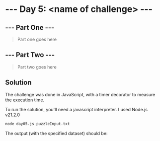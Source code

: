 # --- Day 5: \<name of challenge\> ---

## --- Part One ---

> Part one goes here

## --- Part Two ---

> Part two goes here

## Solution

The challenge was done in JavaScript, with a timer decorator to measure the execution time.

To run the solution, you'll need a javascript interpreter. I used Node.js v21.2.0

```zsh
node day05.js puzzleInput.txt
```

The output (with the specified dataset) should be:

```zsh

```
